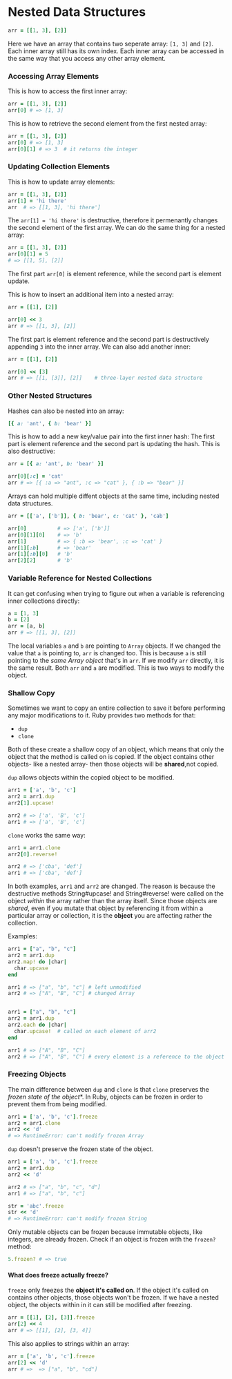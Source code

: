 # Nested Data Structures

```ruby
arr = [[1, 3], [2]]
```
Here we have an array that contains two seperate array: `[1, 3]` and `[2]`. Each inner array still has its own index. Each inner array can be accessed in the same way that you access any other array element. 

### Accessing Array Elements

This is how to access the first inner array: 

```ruby
arr = [[1, 3], [2]]
arr[0] # => [1, 3]
```

This is how to retrieve the second element from the first nested array: 

```ruby
arr = [[1, 3], [2]]
arr[0] # => [1, 3]
arr[0][1] # => 3  # it returns the integer
```

### Updating Collection Elements

This is how to update array elements: 

```ruby
arr = [[1, 3], [2]]
arr[1] = 'hi there'
arr  # => [[1, 3], 'hi there']
```

The `arr[1] = 'hi there'` is destructive, therefore it permenantly changes the second element of the first array. We can do the same thing for a nested array: 

```ruby
arr = [[1, 3], [2]]
arr[0][1] = 5
# => [[1, 5], [2]]
```

The first part `arr[0]` is element reference, while the second part is element update.

This is how to insert an additional item into a nested array: 

```ruby
arr = [[1], [2]]

arr[0] << 3
arr # => [[1, 3], [2]]
```

The first part is element reference and the second part is destructively appending `3` into the inner array. We can also add another inner: 

```ruby
arr = [[1], [2]]

arr[0] << [3]
arr # => [[1, [3]], [2]]    # three-layer nested data structure
```

### Other Nested Structures

Hashes can also be nested into an array: 

```ruby
[{ a: 'ant', { b: 'bear' }]
```

This is how to add a new key/value pair into the first inner hash: 
The first part is element reference and the second part is updating the hash. This is also destructive: 

```ruby
arr = [{ a: 'ant', b: 'bear' }]

arr[0][:c] = 'cat'
arr # => [{ :a => "ant", :c => "cat" }, { :b => "bear" }]
```

Arrays can hold multiple diffent objects at the same time, including nested data structures. 

```ruby
arr = [['a', ['b']], { b: 'bear', c: 'cat' }, 'cab']

arr[0]          # => ['a', ['b']]
arr[0][1][0]    # => 'b'
arr[1]          # => { :b => 'bear', :c => 'cat' }
arr[1][:b]      # => 'bear'
arr[1][:b][0]   # 'b'
arr[2][2]       # 'b'
```

### Variable Reference for Nested Collections

It can get confusing when trying to figure out when a variable is referencing inner collections directly:

```ruby
a = [1, 3]
b = [2]
arr = [a, b]
arr # => [[1, 3], [2]]
```
The local variables `a` and `b` are pointing to `Array` objects. If we changed the value that `a` is pointing to, `arr` is changed too. This is because `a` is still pointing to the *same Array object* that's in `arr`. If we modify `arr` directly, it is the same result. Both `arr` and `a` are modified. This is two ways to modify the object. 

### Shallow Copy 

Sometimes we want to copy an entire collection to save it before performing any major modifications to it. Ruby provides two methods for that: 

- `dup`
- `clone`

Both of these create a shallow copy of an object, which means that only the object that the method is called on is copied. If the object contains other objects- like a nested array- then those objects will be **shared**,not copied. 

`dup` allows objects within the copied object to be modified. 

```ruby
arr1 = ['a', 'b', 'c']
arr2 = arr1.dup
arr2[1].upcase!

arr2 # => ['a', 'B', 'c']
arr1 # => ['a', 'B', 'c']
```

`clone` works the same way: 

```ruby
arr1 = arr1.clone
arr2[0].reverse!

arr2 # => ['cba', 'def']
arr1 # => ['cba', 'def']
```

In both examples, `arr1` and `arr2` are changed. The reason is because the destructive methods String#upcase! and String#reverse! were called on the object *within* the array rather than the array itself. Since those objects are *shared*, even if you mutate that object by referencing it from within a particular array or collection, it is the **object** you are affecting rather the collection. 

Examples: 

```ruby
arr1 = ["a", "b", "c"]
arr2 = arr1.dup
arr2.map! do |char|
  char.upcase
end

arr1 # => ["a", "b", "c"] # left unmodified
arr2 # => ["A", "B", "C"] # changed Array


arr1 = ["a", "b", "c"]
arr2 = arr1.dup
arr2.each do |char|
  char.upcase!  # called on each element of arr2
end

arr1 # => ["A", "B", "C"] 
arr2 # => ["A", "B", "C"] # every element is a reference to the object refereced by the corresponding element in arr1
```

### Freezing Objects

The main difference between `dup` and `clone` is that `clone` preserves the *frozen state of the object**. In Ruby, objects can be frozen in order to prevent them from being modified. 

```ruby
arr1 = ['a', 'b', 'c'].freeze
arr2 = arr1.clone
arr2 << 'd'
# => RuntimeError: can't modify frozen Array
```

`dup` doesn't preserve the frozen state of the object.

```ruby
arr1 = ['a', 'b', 'c'].freeze
arr2 = arr1.dup
arr2 << 'd'

arr2 # => ["a", "b", "c", "d"]
arr1 # => ["a", "b", "c"]
```

```ruby
str = 'abc'.freeze
str << 'd'
# => RuntimeError: can't modify frozen String
```

Only mutable objects can be frozen because immutable objects, like integers, are already frozen. Check if an object is frozen with the `frozen?` method:

```ruby
5.frozen? # => true
```

#### What does freeze actually freeze? 

`freeze` only freezes the **object it's called on**. If the object it's called on contains other objects, those objects won't be frozen. If we have a nested object, the objects within in it can still be modified after freezing. 

```ruby
arr = [[1], [2], [3]].freeze
arr[2] << 4
arr # => [[1], [2], [3, 4]]
```
 This also applies to strings within an array: 

 ```ruby
 arr = ['a', 'b', 'c'].freeze
 arr[2] << 'd'
 arr # =>  => ["a", "b", "cd"]
```

